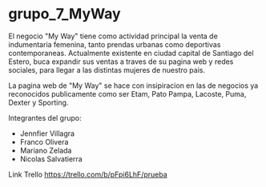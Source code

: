 # grupo_7_MyWay

El negocio "My Way" tiene como actividad principal la venta de indumentaria femenina, tanto prendas urbanas como deportivas contemporaneas. Actualmente existente en ciudad capital de Santiago del Estero, buca expandir sus ventas a traves de su pagina web y redes sociales, para llegar a las distintas mujeres de nuestro pais.

La pagina web de "My Way" se hace con insipiracion en las de negocios ya reconocidos publicamente como ser Etam, Pato Pampa, Lacoste, Puma, Dexter y Sporting.

Integrantes del grupo:
* Jennfier Villagra
* Franco Olivera
* Mariano Zelada
* Nicolas Salvatierra

Link Trello
https://trello.com/b/pFpi6LhF/prueba
